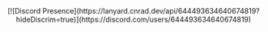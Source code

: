 <section align="center">
[![Discord Presence](https://lanyard.cnrad.dev/api/644493634640674819?hideDiscrim=true)](https://discord.com/users/644493634640674819)
</section>
<div style="display: flex; justify-content: center" align="center">
